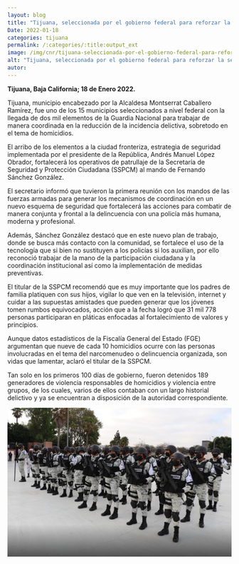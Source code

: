 ```yaml
---
layout: blog
title: "Tijuana, seleccionada por el gobierno federal para reforzar la seguridad"
Date: 2022-01-18
categories: tijuana
permalink: /:categories/:title:output_ext
image: /img/cnr/tijuana-seleccionada-por-el-gobierno-federal-para-reforzar-la-seguridad.png
alt: "Tijuana, seleccionada por el gobierno federal para reforzar la seguridad"
autor:
---
```


**Tijuana, Baja California; 18 de Enero 2022.** 

Tijuana, municipio encabezado por la Alcaldesa Montserrat Caballero Ramírez, fue uno de los 15 municipios seleccionados a nivel federal con la llegada de dos mil elementos de la Guardia Nacional para trabajar de manera coordinada en la reducción de la incidencia delictiva, sobretodo en el tema de homicidios.

El arribo de los elementos a la ciudad fronteriza, estrategia de seguridad implementada por el presidente de la República, Andrés Manuel López Obrador, fortalecerá los operativos de patrullaje de la Secretaría de Seguridad y Protección Ciudadana (SSPCM) al mando de Fernando Sánchez González.

El secretario informó que tuvieron la primera reunión con los mandos de las fuerzas armadas para generar los mecanismos de coordinación en un nuevo esquema de seguridad que fortalecerá las acciones para combatir de manera conjunta y frontal a la delincuencia con una policía más humana, moderna y profesional.

Además, Sánchez González destacó que en este nuevo plan de trabajo, donde se busca más contacto con la comunidad, se fortalece el uso de la tecnología que si bien no sustituyen a los policías si los auxilian, por ello reconoció trabajar de la mano de la participación ciudadana y la coordinación institucional así como la implementación de medidas preventivas.

El titular de la SSPCM recomendó que es muy importante que los padres de familia platiquen con sus hijos, vigilar lo que ven en la televisión, internet y cuidar a las supuestas amistades que pueden generar que los jóvenes tomen rumbos equivocados, acción que a la fecha logró que 31 mil 778 personas participaran en pláticas enfocadas al fortalecimiento de valores y principios.

Aunque datos estadísticos de la Fiscalía General del Estado (FGE) argumentan que nueve de cada 10 homicidios ocurre con las personas involucradas en el tema del narcomenudeo o delincuencia organizada, son vidas que lamentar, aclaró el titular de la SSPCM.

Tan solo en los primeros 100 días de gobierno, fueron detenidos 189 generadores de violencia responsables de homicidios y violencia entre grupos, de los cuales, varios de ellos contaban con un largo historial delictivo y ya se encuentran a disposición de la autoridad correspondiente.

<div id="carouselExampleSlidesOnly" class="carousel slide" data-ride="carousel">
  <div class="carousel-inner">
    <div class="carousel-item active">
       <img class="d-block w-100" src="/img/cnr/tijuana-seleccionada-por-el-gobierno-federal-para-reforzar-la-seguridad.png" loading="lazy"  alt="Tijuana, seleccionada por el gobierno federal para reforzar la seguridad">
    </div>
  </div>
</div>